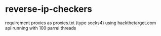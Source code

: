 # reverse-ip-checkers
requirement 
proxies as proxies.txt (type socks4) using hackthetarget.com api 
running with 100 parrel threads 
